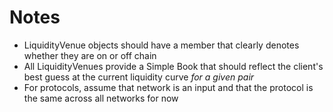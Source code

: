 # Notes
- LiquidityVenue objects should have a member that clearly denotes whether they are on or off chain
- All LiquidityVenues provide a Simple Book that should reflect the client's best guess at the current liquidity curve *for a given pair* 
- For protocols, assume that network is an input and that the protocol is the same across all networks for now